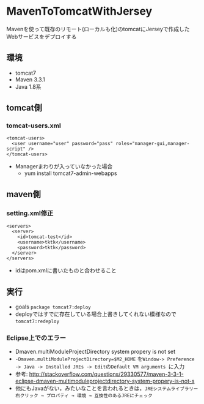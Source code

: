 # MavenToTomcatWithJersey
Mavenを使って既存のリモート(ローカルも化)のtomcatにJerseyで作成したWebサービスをデプロイする

## 環境 
- tomcat7
- Maven 3.3.1
- Java 1.8系

## tomcat側

### tomcat-users.xml

    <tomcat-users>
      <user username="user" password="pass" roles="manager-gui,manager-script" />
    </tomcat-users>

- Managerまわりが入っていなかった場合
    - yum install tomcat7-admin-webapps

## maven側
### setting.xml修正

    <servers>
      <server>
        <id>tomcat-test</id>
        <username>tktk</username>
        <password>tktk</password>
      </server>
    </servers>

- idはpom.xmlに書いたものと合わせること

## 実行
- goals
 `package tomcat7:deploy`
- deployではすでに存在している場合上書きしてくれない模様なので
 `tomcat7:redeploy`

### Eclipse上でのエラー
- Dmaven.multiModuleProjectDirectory system propery is not set
 - `-Dmaven.multiModuleProjectDirectory=$M2_HOME` を`Window-> Preference -> Java -> Installed JREs -> Edit`の`Default VM arguments `に入力
 - 参考: http://stackoverflow.com/questions/29330577/maven-3-3-1-eclipse-dmaven-multimoduleprojectdirectory-system-propery-is-not-s
- 他にもJavaがない，みたいなことを言われるときは，`JREシステムライブラリー右クリック → プロパティ → 環境 → 互換性のあるJREにチェック`

